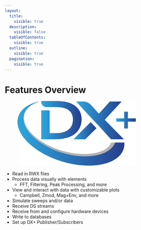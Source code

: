 ```yaml
---
layout:
  title:
    visible: true
  description:
    visible: false
  tableOfContents:
    visible: true
  outline:
    visible: true
  pagination:
    visible: true
---
```


# Features Overview



<div align="left">

<figure><img src="../.gitbook/assets/DX+_blue@300x.png" alt="" width="375"><figcaption></figcaption></figure>

</div>

* Read in RWX files
* Process data visually with elements
  * FFT, Filtering, Peak Processing, and more
* View and interact with data with customizable plots
  * Campbell, Zmod, Mag+Env, and more
* Simulate sweeps and/or data
* Receive DS streams
* Receive from and configure hardware devices
* Write to databases
* Set up DX+ Publisher/Subscribers
